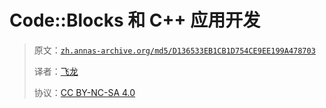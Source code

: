 # Code::Blocks 和 C++ 应用开发

> 原文：[`zh.annas-archive.org/md5/D136533EB1CB1D754CE9EE199A478703`](https://zh.annas-archive.org/md5/D136533EB1CB1D754CE9EE199A478703)
> 
> 译者：[飞龙](https://github.com/wizardforcel)
> 
> 协议：[CC BY-NC-SA 4.0](http://creativecommons.org/licenses/by-nc-sa/4.0/)